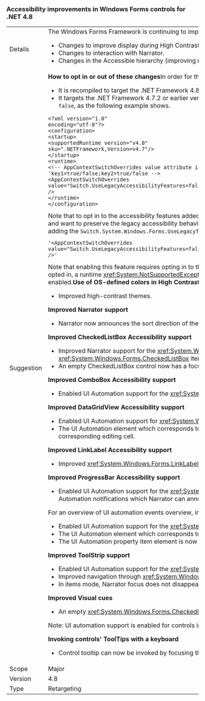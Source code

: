 ### Accessibility improvements in Windows Forms controls for .NET 4.8

|   |   |
|---|---|
|Details|The Windows Forms Framework is continuing to improve how it works with accessibility technologies to better support Windows Forms customers. These include the following changes:<ul><li>Changes to improve display during High Contrast mode.</li><li>Changes to interaction with Narrator.</li><li>Changes in the Accessible hierarchy (improving navigation through the UI Automation tree).</li></ul>|
|Suggestion|<strong>How to opt in or out of these changes</strong>In order for the application to benefit from these changes, it must run on the .NET Framework 4.8. The application can opt in into these changes in either of the following ways:<ul><li>It is recompiled to target the .NET Framework 4.8. These accessibility changes are enabled by default on Windows Forms applications that target the .NET Framework 4.8.</li><li>It targets the .NET Framework 4.7.2 or earlier version and opts out of the legacy accessibility behaviors by adding the following [AppContext switch](https://docs.microsoft.com/dotnet/framework/configure-apps/file-schema/runtime/appcontextswitchoverrides-element) to the <code>&lt;runtime&gt;</code> section of the app config file and setting it to <code>false</code>, as the following example shows.</li></ul><pre><code class="lang-xml">&lt;?xml version=&quot;1.0&quot; encoding=&quot;utf-8&quot;?&gt;&#13;&#10;&lt;configuration&gt;&#13;&#10;&lt;startup&gt;&#13;&#10;&lt;supportedRuntime version=&quot;v4.0&quot; sku=&quot;.NETFramework,Version=v4.7&quot;/&gt;&#13;&#10;&lt;/startup&gt;&#13;&#10;&lt;runtime&gt;&#13;&#10;&lt;!-- AppContextSwitchOverrides value attribute is in the form of &#39;key1=true/false;key2=true/false  --&gt;&#13;&#10;&lt;AppContextSwitchOverrides value=&quot;Switch.UseLegacyAccessibilityFeatures=false;Switch.UseLegacyAccessibilityFeatures.2=false;Switch.UseLegacyAccessibilityFeatures.3=false&quot; /&gt;&#13;&#10;&lt;/runtime&gt;&#13;&#10;&lt;/configuration&gt;&#13;&#10;</code></pre>Note that to opt in to the accessibility features added in .NET Framework 4.8, you must also opt in to accessibility features of .NET Framework 4.7.1 and 4.7.2 as well. Applications that target the .NET Framework 4.8 and want to preserve the legacy accessibility behavior can opt in to the use of legacy accessibility features by explicitly setting this AppContext switch to <code>true</code>.Enabling the keyboard ToolTip invocation support requires adding the <code>Switch.System.Windows.Forms.UseLegacyToolTipDisplay=false</code> line to the AppContextSwitchOverrides value:<pre><code class="lang-xml">&#39;&lt;AppContextSwitchOverrides value=&quot;Switch.UseLegacyAccessibilityFeatures=false;Switch.UseLegacyAccessibilityFeatures.2=false;Switch.UseLegacyAccessibilityFeatures.3=false;Switch.System.Windows.Forms.UseLegacyToolTipDisplay=false&quot; /&gt;&#39;&#13;&#10;</code></pre>Note that enabling this feature requires opting in to the aforementioned accessibility features of .NET Framework 4.7.1 - 4.8. Also, if any of the accessibility features are not opted in but the tooltip display feature is opted in, a runtime <xref:System.NotSupportedException> will be thrown on the first access to these features. The exception message indicates that keyboard ToolTips require accessibility improvements of level 3 to be enabled.<strong>Use of OS-defined colors in High Contrast themes</strong><ul><li>Improved high-contrast themes.</li></ul><strong>Improved Narrator support</strong><ul><li>Narrator now announces the sort direction of the <xref:System.Windows.Forms.DataGridViewColumn> when announcing an accessible name of a <xref:System.Windows.Forms.DataGridViewCell>.</li></ul><strong>Improved CheckedListBox Accessibility support</strong><ul><li>Improved Narrator support for the <xref:System.Windows.Forms.CheckedListBox> control. When navigating to the <xref:System.Windows.Forms.CheckedListBox> control using the keyboard, Narrator focuses the <xref:System.Windows.Forms.CheckedListBox> item and announces it.</li><li>An empty CheckedListBox control now has a focus rectangle drawn for a virtual first item when the control becomes focused.</li></ul><strong>Improved ComboBox Accessibility support</strong><ul><li>Enabled UI Automation support for the <xref:System.Windows.Forms.ComboBox> control, with the ability to use UI Automation notifications and other UI Automation features.</li></ul><strong>Improved DataGridView Accessibility support</strong><ul><li>Enabled UI Automation support for <xref:System.Windows.Forms.DataGridView> control with ability to use UI Automation notifications and other UI Automation features.</li><li>The UI Automation element which corresponds to the <xref:System.Windows.Forms.DataGridViewComboBoxEditingControl> or <xref:System.Windows.Forms.DataGridViewTextBoxEditingControl> is now a child of corresponding editing cell.</li></ul><strong>Improved LinkLabel Accessibility support</strong><ul><li>Improved <xref:System.Windows.Forms.LinkLabel> control accessibility: Narrator announces the disabled state for the link if the corresponding <xref:System.Windows.Forms.LinkLabel> control is disabled.</li></ul><strong>Improved ProgressBar Accessibility support</strong><ul><li>Enabled UI Automation support for the <xref:System.Windows.Forms.ProgressBar> control with the ability to use UI Automation notifications and other UI Automation features. Developers are now able to use UI Automation notifications which Narrator can announce to indicate progress.</li></ul>For an overview of UI automation events overview, including UI automation notification events, see the [UI Automation Events Overview](https://docs.microsoft.com/windows/desktop/WinAuto/uiauto-eventsoverview).<strong>Improved PropertyGrid Accessibility support</strong><ul><li>Enabled UI Automation support for the <xref:System.Windows.Forms.PropertyGrid> control, with the ability to use UI Automation notifications and other UI Automation features.</li><li>The UI Automation element which corresponds to the currently edited property is now a child of the corresponding property item UI Automation element.</li><li>The UI Automation property item element is now a child of the corresponding category element if the parent <xref:System.Windows.Forms.PropertyGrid> control is set to category view.</li></ul><strong>Improved ToolStrip support</strong><ul><li>Enabled UI Automation support for the <xref:System.Windows.Forms.ToolStrip> control, with the ability to use UI Automation notifications and other UI Automation features.</li><li>Improved navigation through <xref:System.Windows.Forms.ToolStrip> items.</li><li>In items mode, Narrator focus does not disappear and does not go to hidden items.</li></ul><strong>Improved Visual cues</strong><ul><li>An empty <xref:System.Windows.Forms.CheckedListBox> control now displays a focus indicator when it receives focus.</li></ul>Note: UI automation support is enabled for controls in runtime but is not used in design time. For an overview of UI automation, see the [UI Automation Overview](https://docs.microsoft.com/dotnet/framework/ui-automation/ui-automation-overview).</p><strong>Invoking controls' ToolTips with a keyboard</strong><ul><li>Control tooltip can now be invoked by focusing the control with keyboard. This feature needs to be enabled explicitly for the application (see section <strong>&quot;How to opt in or out of these changes&quot;</strong>)</li></ul>|
|Scope|Major|
|Version|4.8|
|Type|Retargeting|
